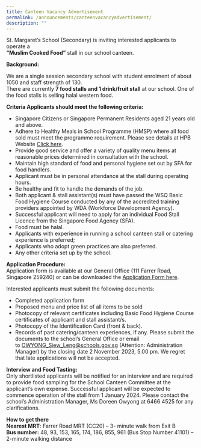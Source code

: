 ```yaml
---
title: Canteen Vacancy Advertisement
permalink: /announcements/canteenvacancyadvertisement/
description: ""
---
```

St. Margaret’s School (Secondary) is inviting interested applicants to operate a  
**“Muslim Cooked Food”** stall in our school canteen.

**Background:**

We are a single session secondary school with student enrolment of about 1050 and staff strength of 130.  
There are currently **7 food stalls and 1 drink/fruit stall** at our school. One of the food stalls is selling halal western food.

**Criteria Applicants should meet the following criteria:**

*   Singapore Citizens or Singapore Permanent Residents aged 21 years old and above.
*   Adhere to Healthy Meals in School Programme (HMSP) where all food sold must meet the programme requirement. Please see details at HPB Website [Click here](https://hpb.gov.sg/schools/school-programmes/healthy-meals-in-schools-programme).
*   Provide good service and offer a variety of quality menu items at reasonable prices determined in consultation with the school.
*   Maintain high standard of food and personal hygiene set out by SFA for food handlers.
*   Applicant must be in personal attendance at the stall during operating hours.
*   Be healthy and fit to handle the demands of the job.
*   Both applicant & stall assistant(s) must have passed the WSQ Basic Food Hygiene Course conducted by any of the accredited training providers appointed by WDA (Workforce Development Agency).
*   Successful applicant will need to apply for an individual Food Stall Licence from the Singapore Food Agency (SFA).
*   Food must be halal.
*   Applicants with experience in running a school canteen stall or catering experience is preferred;
*   Applicants who adopt green practices are also preferred.
*   Any other criteria set up by the school.

**Application Procedure:**  
Application form is available at our General Office (111 Farrer Road, Singapore 259240) or can be downloaded the [Application Form here](https://www.stmargaretssec.moe.edu.sg/files/application%20for%20canteen%20stall%20in%20existing%20school.pdf).

Interested applicants must submit the following documents:

*   Completed application form
*   Proposed menu and price list of all items to be sold
*   Photocopy of relevant certificates including Basic Food Hygiene Course certificates of applicant and stall assistant/s.
*   Photocopy of the Identification Card (front & back).
*   Records of past catering/canteen experiences, if any. Please submit the documents to the school’s General Office or email to [OWYONG\_Siew\_Leng@schools.gov.sg](mailto:OWYONG_Siew_Leng@schools.gov.sg) (Attention: Administration Manager) by the closing date 2 November 2023, 5.00 pm. We regret that late applications will not be accepted.

**Interview and Food Tasting:**  
Only shortlisted applicants will be notified for an interview and are required to provide food sampling for the School Canteen Committee at the applicant’s own expense. Successful applicant will be expected to commence operation of the stall from 1 January 2024. Please contact the school’s Administration Manager, Ms Doreen Owyong at 6466 4525 for any clarifications.

**How to get there**  
**Nearest MRT**: Farrer Road MRT (CC20) – 3- minute walk from Exit B  
**Bus number:** 48, 93, 153, 165, 174, 186, 855, 961 (Bus Stop Number 41101) – 2-minute walking distance